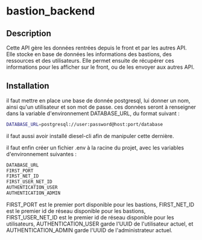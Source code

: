 # bastion_backend

## Description

Cette API gère les données rentrées depuis le front et par les autres API.
Elle stocke en base de données les informations des bastions, des ressources et des utilisateurs.
Elle permet ensuite de récupérer ces informations pour les afficher sur le front, ou de les envoyer aux autres API.

## Installation

il faut mettre en place une base de donnée postgresql, lui donner un nom, ainsi qu'un utilisateur et son mot de passe.
ces données seront à renseigner dans la variable d'environnement DATABASE_URL, du format suivant :

```bash
DATABASE_URL=postgresql://user:password@host:port/database
```

il faut aussi avoir installé diesel-cli afin de manipuler cette dernière.


il faut enfin créer un fichier .env à la racine du projet, avec les variables d'environnement suivantes :

```bash
DATABASE_URL
FIRST_PORT
FIRST_NET_ID
FIRST_USER_NET_ID
AUTHENTICATION_USER
AUTHENTICATION_ADMIN
```

FIRST_PORT est le premier port disponible pour les bastions, FIRST_NET_ID est le premier id de réseau disponible pour les bastions, FIRST_USER_NET_ID est le premier id de réseau disponible pour les utilisateurs, AUTHENTICATION_USER garde l'UUID de l'utilisateur actuel, et AUTHENTICATION_ADMIN garde l'UUID de l'administrateur actuel.

